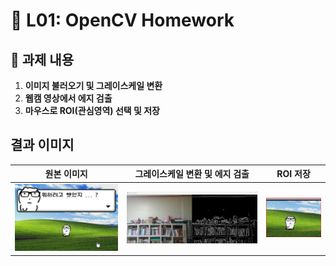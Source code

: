 # 📌 L01: OpenCV Homework

## 📝 과제 내용
1. **이미지 불러오기 및 그레이스케일 변환**
2. **웹캠 영상에서 에지 검출**
3. **마우스로 ROI(관심영역) 선택 및 저장**

## 결과 이미지
| 원본 이미지 | 그레이스케일 변환 및 에지 검출 | ROI 저장 |
|-------------|----------------|---------|
| ![원본](img/mong.jpg) | ![Grayscale](output/gray.jpg) | ![ROI](output/ROI.jpg) |
